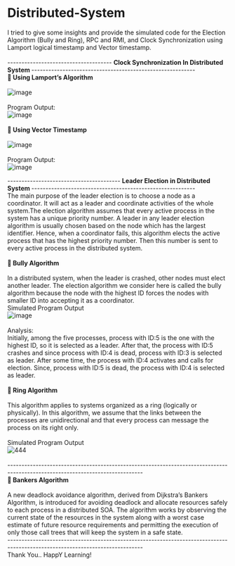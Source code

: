 # Distributed-System

I tried to give some insights and provide the simulated code for the Election Algorithm (Bully and Ring), RPC and RMI, and Clock Synchronization using Lamport logical timestamp and Vector timestamp.
<br><br>
------------------------------------- <b>  Clock Synchronization In Distributed System </b>---------------------------------------------------------- <br>
  🔶<b> Using Lamport’s Algorithm </b><br><br>
  ![image](https://user-images.githubusercontent.com/66567559/178660323-a7f54e82-a30e-41ff-9d28-08e89d60dfe6.png)
<br><br>
  Program Output:<br>
  ![image](https://user-images.githubusercontent.com/66567559/178660732-bf7b4900-9ebc-4ba1-8a7c-9633c555d7a7.png)
<br><br>
  🔶<b> Using Vector Timestamp </b> <br><br>
 ![image](https://user-images.githubusercontent.com/66567559/178661244-3e5166f1-b3c6-455a-974c-790795c12c8e.png)
<br><br>
 Program Output:<br>
 ![image](https://user-images.githubusercontent.com/66567559/178661419-06cec436-2567-42cd-a546-4397011f03d9.png)
<br>

---------------------------------------- <b> Leader Election in Distributed System </b>---------------------------------------------------------- <br>
The main purpose of the leader election is to choose a node as a coordinator. It will act as a leader and coordinate activities of the whole system.The election algorithm assumes that every active process in the system has a unique priority number. A leader in any leader election algorithm is usually chosen based on the node which has the largest identifier. Hence, when a coordinator fails, this algorithm elects the active process that has the highest priority number. Then this number is sent to every active process in the distributed system.<br><br>
  🔶<b> Bully Algorithm </b><br><br>
  In a distributed system, when the leader is crashed, other nodes must elect another leader. The election algorithm we consider here is called the bully algorithm because the node with the highest ID forces the nodes with smaller ID into accepting it as a coordinator.<br><vr>
  Simulated Program Output<br>
  ![image](https://user-images.githubusercontent.com/66567559/178666002-6a9479da-3a2c-469a-a3e5-c1e885eb41b4.png)
<br><br>
Analysis:<br>
Initially, among the five processes, process with ID:5 is the one with the highest ID, so it is selected as
a leader. After that, the process with ID:5 crashes and since process with ID:4 is dead, process with
ID:3 is selected as leader. After some time, the process with ID:4 activates and calls for election. Since,
process with ID:5 is dead, the process with ID:4 is selected as leader. 
<br><br>
  🔶<b> Ring Algorithm </b> <br><br>
  This algorithm applies to systems organized as a ring (logically or physically). In this algorithm,
we assume that the links between the processes are unidirectional and that every process can
message the process on its right only. <br><br>
  Simulated Program Output<br>
  ![444](https://user-images.githubusercontent.com/66567559/178669266-d7be0e4d-087c-49a6-ad47-405ba86ebe42.jpg)
  <br><br>
------------------------------------------------------------------------------------------------------------------------------<br>
🔶<b> Bankers Algorithm </b> <br><br>
 A new deadlock avoidance algorithm, derived from Dijkstra’s Bankers Algorithm, is introduced for avoiding deadlock and allocate resources safely to each process in a distributed SOA. The algorithm works by observing the current state of the resources in the system along with a worst case estimate of future resource requirements and permitting the execution of only those call trees that will keep the system in a safe state.<br>
------------------------------------------------------------------------------------------------------------------------------<br>
  Thank You.. HappY Learning!
  
  
